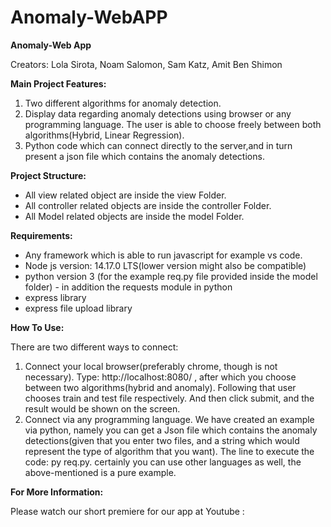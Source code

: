# Anomaly-WebAPP
**Anomaly-Web App**

Creators: Lola Sirota, Noam Salomon, Sam Katz, Amit Ben Shimon

**Main Project Features:**
1.	Two different algorithms for anomaly detection.
2.	Display data regarding anomaly detections using browser or any programming language. The user is able to choose freely between both algorithms(Hybrid, Linear Regression).
3.	Python code which can connect directly to the server,and in turn present a json file which contains the anomaly detections.


**Project Structure:**
- All view related object are inside the view Folder.
- All controller related objects are inside the controller Folder.
- All Model related objects are inside the model Folder.


**Requirements:**
- Any framework which is able to run javascript for example vs code.
- Node js version: 14.17.0 LTS(lower version might also be compatible)
- python version 3 (for the example req.py file provided inside the model folder) - in addition the requests module in python
- express library
- express file upload library


**How To Use:**

There are two different ways to connect:
1.	Connect your local browser(preferably chrome, though is not necessary).
Type: http://localhost:8080/ ,  after which you choose between two algorithms(hybrid and anomaly). Following that user chooses train and test file respectively.
And then click submit, and the result would be shown on the screen.
2.	Connect via any programming language. We have created an example via python, namely you can get a Json file which contains the anomaly detections(given that you enter two files, and a string which would represent the type of algorithm that you want).                                                                          The line to execute the code: py  req.py.                                                                                               certainly you can use other languages as well, the above-mentioned is a pure example.


**For More Information:**

Please watch our short premiere for our app at Youtube :
